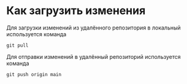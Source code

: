 # Как загрузить изменения
Для загрузки изменений из удалённого репозитория в локальный используется команда

    git pull

Для отправки изменений в удалённый репозиторий используется команда

    git push origin main
